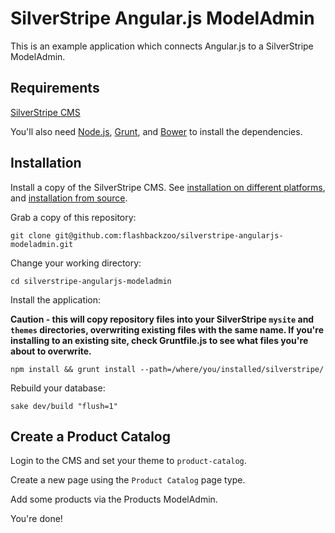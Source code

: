 # SilverStripe Angular.js ModelAdmin

This is an example application which connects Angular.js to a SilverStripe ModelAdmin.

## Requirements

[SilverStripe CMS](https://github.com/silverstripe/silverstripe-installer)

You'll also need [Node.js](http://nodejs.org/), [Grunt](https://github.com/gruntjs/grunt), and [Bower](https://github.com/bower/bower) to install the dependencies.

## Installation

Install a copy of the SilverStripe CMS. See [installation on different platforms](http://doc.silverstripe.org/framework/en/installation/), and [installation from source](http://doc.silverstripe.org/framework/en/installation/from-source).

Grab a copy of this repository:
```
git clone git@github.com:flashbackzoo/silverstripe-angularjs-modeladmin.git
```

Change your working directory:
```
cd silverstripe-angularjs-modeladmin
```

Install the application:

**Caution - this will copy repository files into your SilverStripe `mysite` and `themes` directories, overwriting existing files with the same name. If you're installing to an existing site, check Gruntfile.js to see what files you're about to overwrite.**
```
npm install && grunt install --path=/where/you/installed/silverstripe/
```

Rebuild your database:
```
sake dev/build "flush=1"
```

## Create a Product Catalog

Login to the CMS and set your theme to `product-catalog`.

Create a new page using the `Product Catalog` page type.

Add some products via the Products ModelAdmin.

You're done!
